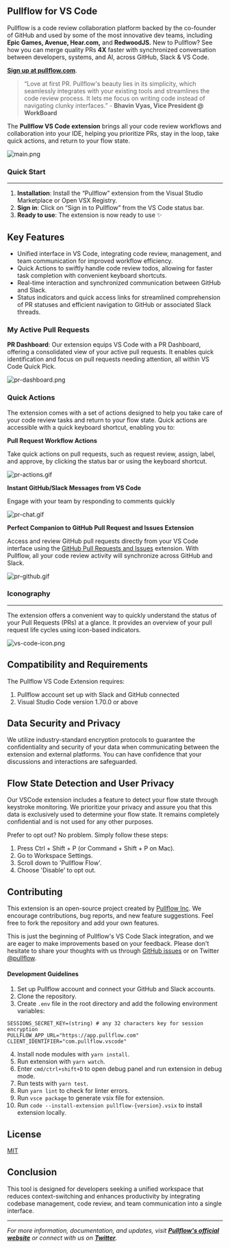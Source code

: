 ## Pullflow for VS Code

Pullflow is a code review collaboration platform backed by the co-founder of GitHub and used by some of the most innovative dev teams, including **Epic Games, Avenue, Hear.com,** and **RedwoodJS.** New to Pullflow? See how you can merge quality PRs **4X** faster with synchronized conversation between developers, systems, and AI, across GitHub, Slack & VS Code.

**[Sign up at pullflow.com](https://pullflow.com)**.

> “Love at first PR. Pullflow's beauty lies in its simplicity, which seamlessly integrates with your existing tools and streamlines the code review process. It lets me focus on writing code instead of navigating clunky interfaces.” - **Bhavin Vyas, Vice President @ WorkBoard**
>

The **Pullflow VS Code extension** brings all your code review workflows and collaboration into your IDE, helping you prioritize PRs, stay in the loop, take quick actions, and return to your flow state.

![main.png](./assets/main.png)

### Quick Start
---

1. **Installation**: Install the “Pullflow” extension from the Visual Studio Marketplace or Open VSX Registry.
2. **Sign in**: Click on “Sign in to Pullflow” from the VS Code status bar.
3. **Ready to use**: The extension is now ready to use ✨

## Key Features

- Unified interface in VS Code, integrating code review, management, and team communication for improved workflow efficiency.
- Quick Actions to swiftly handle code review todos, allowing for faster task completion with convenient keyboard shortcuts.
- Real-time interaction and synchronized communication between GitHub and Slack.
- Status indicators and quick access links for streamlined comprehension of PR statuses and efficient navigation to GitHub or associated Slack threads.

### **My Active Pull Requests**

**PR Dashboard**: Our extension equips VS Code with a PR Dashboard, offering a consolidated view of your active pull requests. It enables quick identification and focus on pull requests needing attention, all within VS Code Quick Pick.

![pr-dashboard.png](./assets/pr-dashboard.png)

### Quick Actions

The extension comes with a set of actions designed to help you take care of your code review tasks and return to your flow state. Quick actions are accessible with a quick keyboard shortcut, enabling you to:

**Pull Request Workflow Actions**

Take quick actions on pull requests, such as request review, assign, label, and approve, by clicking the status bar or using the keyboard shortcut.

![pr-actions.gif](./assets/pr-actions.gif)


**Instant GitHub/Slack Messages from VS Code**

Engage with your team by responding to comments quickly


![pr-chat.gif](./assets/pr-chat.gif)

**Perfect Companion to GitHub Pull Request and Issues Extension**

Access and review GitHub pull requests directly from your VS Code interface using the [GitHub Pull Requests and Issues](https://marketplace.visualstudio.com/items?itemName=GitHub.vscode-pull-request-github) extension. With Pullflow, all your code review activity will synchronize across GitHub and Slack.

![pr-github.gif](./assets/pr-github.gif)

### **Iconography**
---

The extension offers a convenient way to quickly understand the status of your Pull Requests (PRs) at a glance. It provides an overview of your pull request life cycles using icon-based indicators.

![vs-code-icon.png](./assets/vs-code-icon.png)

**Compatibility and Requirements**
---

The Pullflow VS Code Extension requires:

1. Pullflow account set up with Slack and GitHub connected
2. Visual Studio Code version 1.70.0 or above

## Data Security and Privacy

We utilize industry-standard encryption protocols to guarantee the confidentiality and security of your data when communicating between the extension and external platforms. You can have confidence that your discussions and interactions are safeguarded.

## Flow State Detection and User Privacy
Our VSCode extension includes a feature to detect your flow state through keystroke monitoring. We prioritize your privacy and assure you that this data is exclusively used to determine your flow state. It remains completely confidential and is not used for any other purposes.

Prefer to opt out? No problem. Simply follow these steps:

1. Press Ctrl + Shift + P (or Command + Shift + P on Mac).
2. Go to Workspace Settings.
3. Scroll down to 'Pullflow Flow'.
4. Choose 'Disable' to opt out.

## Contributing

This extension is an open-source project created by [Pullflow Inc](https://github.com/pullflow/vscode-pullflow). We encourage contributions, bug reports, and new feature suggestions. Feel free to fork the repository and add your own features.

This is just the beginning of Pullflow's VS Code Slack integration, and we are eager to make improvements based on your feedback. Please don't hesitate to share your thoughts with us through [GitHub issues](https://github.com/pullflow/vscode-pullflow/issues) or on Twitter [@pullflow](https://twitter.com/pullflow).

#### **Development Guidelines**

1. Set up Pullflow account and connect your GitHub and Slack accounts.
2. Clone the repository.
3. Create `.env` file in the root directory and add the following environment variables:

```
SESSIONS_SECRET_KEY=(string) # any 32 characters key for session encryption
PULLFLOW_APP_URL="https://app.pullflow.com"
CLIENT_IDENTIFIER="com.pullflow.vscode"
```
4. Install node modules with `yarn install`.
5. Run extension with `yarn watch`.
6. Enter `cmd/ctrl+shift+D` to open debug panel and run extension in debug mode.
7. Run tests with `yarn test`.
8. Run `yarn lint` to check for linter errors.
9. Run `vsce package` to generate vsix file for extension.
10. Run `code --install-extension pullflow-{version}.vsix` to install extension locally.


## **License**

[MIT](https://github.com/pullflow/vscode-pullflow/blob/main/LICENSE)

## **Conclusion**

This tool is designed for developers seeking a unified workspace that reduces context-switching and enhances productivity by integrating codebase management, code review, and team communication into a single interface.

---

*For more information, documentation, and updates, visit **[Pullflow's official website](https://pullflow.com/)** or connect with us on **[Twitter](https://twitter.com/pullflow)**.*
